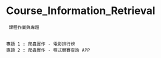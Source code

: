 # Course_Information_Retrieval
     課程作業與專題
     
     
    專題 1 : 爬蟲實作 - 電影排行榜
    專題 2 : 爬蟲實作 - 程式競賽查詢 APP
